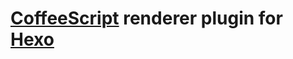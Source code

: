 # [CoffeeScript] renderer plugin for [Hexo]

[Hexo]: http://zespia.tw/hexo
[CoffeeScript]: http://coffeescript.org/